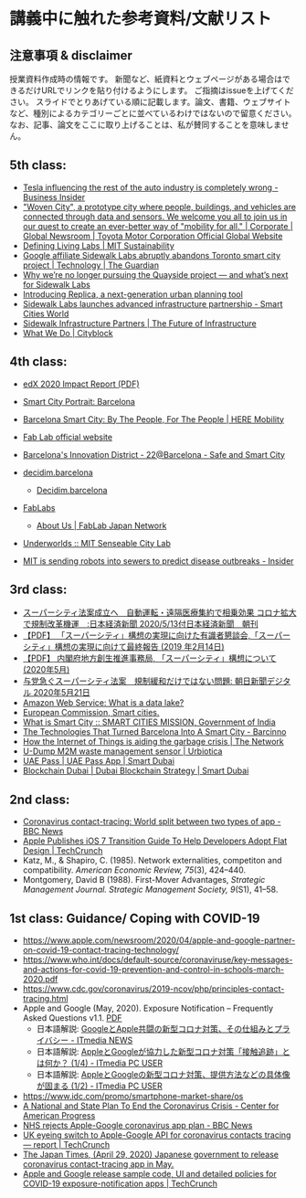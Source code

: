 # 講義中に触れた参考資料/文献リスト
## 注意事項 & disclaimer
授業資料作成時の情報です。
新聞など、紙資料とウェブページがある場合はできるだけURLでリンクを貼り付けるようにします。
ご指摘はissueを上げてください。
スライドでとりあげている順に記載します。論文、書籍、ウェブサイトなど、種別によるカテゴリーごとに並べているわけではないので留意ください。
なお、記事、論文をここに取り上げることは、私が賛同することを意味しません。
## 5th class:


- [Tesla influencing the rest of the auto industry is completely wrong \- Business Insider](https://www.businessinsider.com/tesla-influencing-auto-industry-is-wrong-2019-1)
- ["Woven City", a prototype city where people, buildings, and vehicles are connected through data and sensors\. We welcome you all to join us in our quest to create an ever\-better way of "mobility for all\." \| Corporate \| Global Newsroom \| Toyota Motor Corporation Official Global Website](https://global.toyota/en/newsroom/corporate/31221914.html)
- [Defining Living Labs \| MIT Sustainability](https://sustainability.mit.edu/defining-living-labs)
- [Google affiliate Sidewalk Labs abruptly abandons Toronto smart city project \| Technology \| The Guardian](https://www.theguardian.com/technology/2020/may/07/google-sidewalk-labs-toronto-smart-city-abandoned)
- [Why we’re no longer pursuing the Quayside project — and what’s next for Sidewalk Labs](https://medium.com/sidewalk-talk/why-were-no-longer-pursuing-the-quayside-project-and-what-s-next-for-sidewalk-labs-9a61de3fee3a)
- [Introducing Replica, a next\-generation urban planning tool](https://medium.com/sidewalk-talk/introducing-replica-a-next-generation-urban-planning-tool-1b7425222e9e)
- [Sidewalk Labs launches advanced infrastructure partnership \- Smart Cities World](https://www.smartcitiesworld.net/news/news/sidewalk-labs-launches-advanced-infrastructure-partnership-4543)
- [Sidewalk Infrastructure Partners \| The Future of Infrastructure](https://www.sidewalkinfra.com/)
- [What We Do \| Cityblock](https://www.cityblock.com/approach)

## 4th class:
- [edX 2020 Impact Report (PDF)](https://www.edx.org/sites/default/files/2020-impact-report.pdf)

- [Smart City Portrait: Barcelona](https://hub.beesmart.city/city-portraits/smart-city-portrait-Barcelona)
- [Barcelona Smart City: By The People, For The People \| HERE Mobility](https://mobility.here.com/learn/smart-city-initiatives/barcelona-smart-city-people-people)
- [Fab Lab official website](https://www.fablabs.io/)
- [Barcelona's Innovation District \- 22@Barcelona \- Safe and Smart City](https://safesmart.city/en/district-22-barcelona/)
- [decidim\.barcelona](https://www.decidim.barcelona/)
  - [Decidim\.barcelona](http://www.eurocities.eu/eurocities/documents/Decidim-barcelona-WSPO-AZ9ATM)
- [FabLabs](https://www.fablabs.io/)  
  - [About Us \| FabLab Japan Network](http://fablabjapan.org/about/)
- [Underworlds :: MIT Senseable City Lab](http://senseable.mit.edu/uw-24h-study/)
- [MIT is sending robots into sewers to predict disease outbreaks \- Insider](https://www.insider.com/mit-underworlds-sends-robots-into-sewers-2016-8)

## 3rd class:
- [スーパーシティ法案成立へ　自動運転・遠隔医療集約で相乗効果 コロナ拡大で規制改革機運　:日本経済新聞 2020/5/13付日本経済新聞　朝刊](https://www.nikkei.com/article/DGKKZO58993860S0A510C2PP8000/)
- [【PDF】 「スーパーシティ」構想の実現に向けた有識者懇談会,「スーパーシティ」構想の実現に向けて最終報告 (2019 年2月14日)](https://www.kantei.go.jp/jp/singi/tiiki/kokusentoc/supercity/torikumi.pdf)
- [【PDF】 内閣府地方創生推進事務局, 「スーパーシティ」構想について  (2020年5月)](https://www.kantei.go.jp/jp/singi/tiiki/kokusentoc/supercity/supercity.pdf)
- [与党急ぐスーパーシティ法案　規制緩和だけではない問題: 朝日新聞デジタル 2020年5月21日](https://www.asahi.com/articles/ASN5N6RSBN5NUTFK004.html)
- [Amazon Web Service: What is a data lake?](https://aws.amazon.com/big-data/datalakes-and-analytics/what-is-a-data-lake/)
- [European Commission, Smart cities.](https://ec.europa.eu/info/eu-regional-and-urban-development/topics/cities-and-urban-development/city-initiatives/smart-cities_en)
- [What is Smart City :: SMART CITIES MISSION, Government of India](http://smartcities.gov.in/content/innerpage/what-is-smart-city.php)
- [The Technologies That Turned Barcelona Into A Smart City \- Barcinno](http://www.barcinno.com/barcelona-smart-city-technologies/)
- [How the Internet of Things is aiding the garbage crisis \| The Network](https://newsroom.cisco.com/feature-content?articleId=1757267)
- [U\-Dump M2M waste management sensor \| Urbiotica](https://www.urbiotica.com/en/producto/u-dump-m2m-2/)
- [UAE Pass \| UAE Pass App \| Smart Dubai](https://www.smartdubai.ae/apps-services/uae-pass)
- [Blockchain Dubai \| Dubai Blockchain Strategy \| Smart Dubai](https://www.smartdubai.ae/initiatives/blockchain)


## 2nd class: 
- [Coronavirus contact\-tracing: World split between two types of app \- BBC News](https://www.bbc.com/news/technology-52355028)
- [Apple Publishes iOS 7 Transition Guide To Help Developers Adopt Flat Design \| TechCrunch](https://techcrunch.com/2013/06/10/apple-publishes-ios-7-transition-guide-to-help-developers-adopt-flat-design/)
- Katz, M., & Shapiro, C. (1985). Network externalities, competiton and compatibility. *American Economic Review, 75*(3), 424–440.
- Montgomery, David B (1988). First-Mover Advantages, *Strategic Management Journal. Strategic Management Society, 9*(S1), 41–58. 

## 1st class: Guidance/ Coping with COVID-19
- https://www.apple.com/newsroom/2020/04/apple-and-google-partner-on-covid-19-contact-tracing-technology/
- https://www.who.int/docs/default-source/coronaviruse/key-messages-and-actions-for-covid-19-prevention-and-control-in-schools-march-2020.pdf
- https://www.cdc.gov/coronavirus/2019-ncov/php/principles-contact-tracing.html
- Apple and Google (May, 2020). Exposure Notification – Frequently Asked Questions v1.1. [PDF](https://covid19-static.cdn-apple.com/applications/covid19/current/static/contact-tracing/pdf/ExposureNotification-FAQv1.1.pdf)
  - 日本語解説: [GoogleとApple共闘の新型コロナ対策、その仕組みとプライバシー \- ITmedia NEWS](https://www.itmedia.co.jp/news/articles/2004/11/news018.html)
  - 日本語解説: [AppleとGoogleが協力した新型コロナ対策「接触追跡」とは何か？ \(1/4\) \- ITmedia PC USER](https://www.itmedia.co.jp/pcuser/articles/2004/11/news027.html)
  - 日本語解説:  [AppleとGoogleの新型コロナ対策、提供方法などの具体像が固まる \(1/2\) \- ITmedia PC USER](https://www.itmedia.co.jp/pcuser/articles/2005/05/news016.html)
- https://www.idc.com/promo/smartphone-market-share/os
- [A National and State Plan To End the Coronavirus Crisis \- Center for American Progress](https://www.americanprogress.org/issues/healthcare/news/2020/04/03/482613/national-state-plan-end-coronavirus-crisis/)
- [NHS rejects Apple\-Google coronavirus app plan \- BBC News](https://www.bbc.com/news/technology-52441428)
- [UK eyeing switch to Apple\-Google API for coronavirus contacts tracing — report \| TechCrunch](https://techcrunch.com/2020/05/07/uk-eyeing-switch-to-apple-google-api-for-coronavirus-contacts-tracing-report/)
- [The Japan Times, (April 29, 2020) Japanese government to release coronavirus contact-tracing app in May.](https://www.japantimes.co.jp/news/2020/04/29/national/japanese-government-release-coronavirus-contact-tracing-app-may/)
- [Apple and Google release sample code, UI and detailed policies for COVID\-19 exposure\-notification apps \| TechCrunch](https://techcrunch.com/2020/05/04/apple-and-google-release-sample-code-and-detailed-policies-for-covid-19-exposure-notification-apps/)


